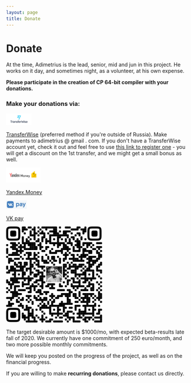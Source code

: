 ```yaml
---
layout: page
title: Donate
---
```

# Donate



At the time, Adimetrius is the lead, senior, mid and jun in this project\. He works on it day, and sometimes night, as a volunteer, at his own expense\.



**Please participate in the creation of CP 64\-bit compiler with your donations\.** 

### Make your donations via:

![](/transferwise.png)

[TransferWise](https://transferwise.com/transferFlow#/enterpayment) \(preferred method if you're outside of Russia\)\. Make payments to adimetrius @ gmail \. com\. If you don't have a TransferWise account yet, check it out and feel free to use [this link to register one](https://transferwise.com/invite/u/antond59) \- you will get a discount on the 1st transfer, and we might get a small bonus as well\.

![](/yandexmoney.png)

[Yandex\.Money](https://money.yandex.ru/to/41001581613161)

![](/vkpay.png)

[VK pay](https://vk.com/vkpay#action=transfer-to-user&user_id=237579995)

![](/VKpayQR.png "VK Pay QR code for adimetrius")

The target desirable amount is $1000/mo, with expected beta\-results late fall of 2020\. We currently have one commitment of 250 euro/month, and two more possible monthly commitments\.



We will keep you posted on the progress of the project, as well as on the financial progress\.



If you are willing to make **recurring donations**, please contact us directly\.

